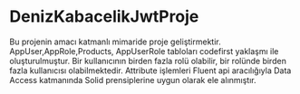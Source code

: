 # DenizKabacelikJwtProje
Bu  projenin  amacı  katmanlı  mimaride proje geliştirmektir. AppUser,AppRole,Products, AppUserRole tabloları codefirst  yaklaşmı  ile oluşturulmuştur. Bir kullanıcının  birden fazla rolü  olabilir,
bir rolünde birden fazla kullanıcısı  olabilmektedir. Attribute işlemleri  Fluent  api  aracılığıyla Data Access katmanında Solid prensiplerine uygun olarak ele alınmıştır. 
